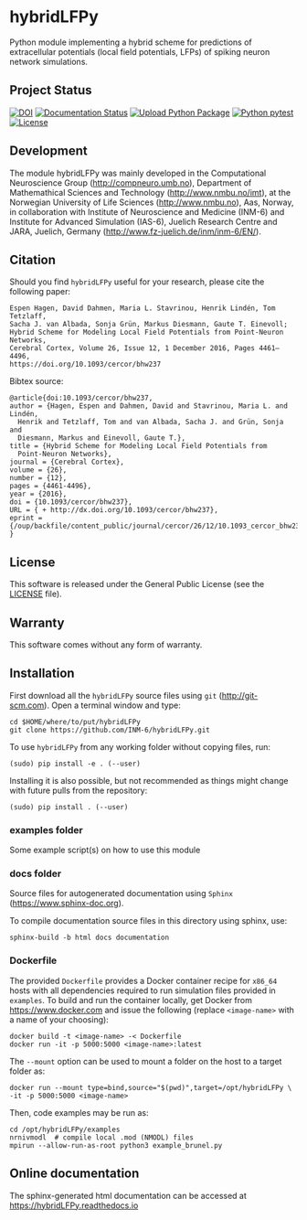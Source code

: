 # hybridLFPy

Python module implementing a hybrid scheme for predictions of
extracellular potentials (local field potentials, LFPs) of spiking
neuron network simulations.

## Project Status

[![DOI](https://zenodo.org/badge/36443206.svg)](https://zenodo.org/badge/latestdoi/36443206)
[![Documentation Status](https://readthedocs.org/projects/hybridlfpy/badge/?version=latest)](https://hybridLFPy.readthedocs.io/en/latest/?badge=latest)
[![Upload Python Package](https://github.com/INM-6/hybridLFPy/workflows/Upload%20Python%20Package/badge.svg)](https://pypi.org/project/hybridLFPy)
[![Python pytest](https://github.com/INM-6/hybridLFPy/workflows/Python%20pytest/badge.svg)](https://github.com/INM-6/hybridLFPy/actions/workflows/python-pytest.yml)
[![License](http://img.shields.io/:license-GPLv3+-green.svg)](http://www.gnu.org/licenses/gpl-3.0.html)

## Development

The module hybridLFPy was mainly developed in the Computational Neuroscience
Group (<http://compneuro.umb.no>), Department of Mathemathical Sciences and
Technology (<http://www.nmbu.no/imt>), at the Norwegian University of Life
Sciences (<http://www.nmbu.no>), Aas, Norway, in collaboration with Institute of
Neuroscience and Medicine (INM-6) and Institute for Advanced Simulation (IAS-6),
Juelich Research Centre and JARA, Juelich, Germany
(<http://www.fz-juelich.de/inm/inm-6/EN/>).

## Citation

Should you find `hybridLFPy` useful for your research, please cite the
following paper:

    Espen Hagen, David Dahmen, Maria L. Stavrinou, Henrik Lindén, Tom Tetzlaff,
    Sacha J. van Albada, Sonja Grün, Markus Diesmann, Gaute T. Einevoll;
    Hybrid Scheme for Modeling Local Field Potentials from Point-Neuron Networks,
    Cerebral Cortex, Volume 26, Issue 12, 1 December 2016, Pages 4461–4496,
    https://doi.org/10.1093/cercor/bhw237

Bibtex source:

    @article{doi:10.1093/cercor/bhw237,
    author = {Hagen, Espen and Dahmen, David and Stavrinou, Maria L. and Lindén,
      Henrik and Tetzlaff, Tom and van Albada, Sacha J. and Grün, Sonja and
      Diesmann, Markus and Einevoll, Gaute T.},
    title = {Hybrid Scheme for Modeling Local Field Potentials from
      Point-Neuron Networks},
    journal = {Cerebral Cortex},
    volume = {26},
    number = {12},
    pages = {4461-4496},
    year = {2016},
    doi = {10.1093/cercor/bhw237},
    URL = { + http://dx.doi.org/10.1093/cercor/bhw237},
    eprint = {/oup/backfile/content_public/journal/cercor/26/12/10.1093_cercor_bhw237/2/bhw237.pdf}
    }

## License

This software is released under the General Public License (see the
  [LICENSE](https://github.com/INM-6/hybridLFPy/blob/master/LICENSE) file).

## Warranty

This software comes without any form of warranty.

## Installation

First download all the `hybridLFPy` source files using `git`
(<http://git-scm.com>). Open a terminal window and type:

    cd $HOME/where/to/put/hybridLFPy
    git clone https://github.com/INM-6/hybridLFPy.git

To use `hybridLFPy` from any working folder without copying files, run:

    (sudo) pip install -e . (--user)

Installing it is also possible, but not recommended as things might change with
future pulls from the repository:

    (sudo) pip install . (--user)

### examples folder

Some example script(s) on how to use this module

### docs folder

Source files for autogenerated documentation using `Sphinx`
(<https://www.sphinx-doc.org>).

To compile documentation source files in this directory using sphinx, use:

    sphinx-build -b html docs documentation

### Dockerfile

The provided `Dockerfile` provides a Docker container recipe for `x86_64` hosts
with all dependencies required to run simulation files provided in `examples`.
To build and run the container locally, get Docker from <https://www.docker.com>
and issue the following (replace `<image-name>` with a name of your choosing):

    docker build -t <image-name> -< Dockerfile
    docker run -it -p 5000:5000 <image-name>:latest

The `--mount` option can be used to mount a folder on the host to a target
folder as:

    docker run --mount type=bind,source="$(pwd)",target=/opt/hybridLFPy \
    -it -p 5000:5000 <image-name>

Then, code examples may be run as:

    cd /opt/hybridLFPy/examples
    nrnivmodl  # compile local .mod (NMODL) files
    mpirun --allow-run-as-root python3 example_brunel.py

## Online documentation

The sphinx-generated html documentation can be accessed at
<https://hybridLFPy.readthedocs.io>
